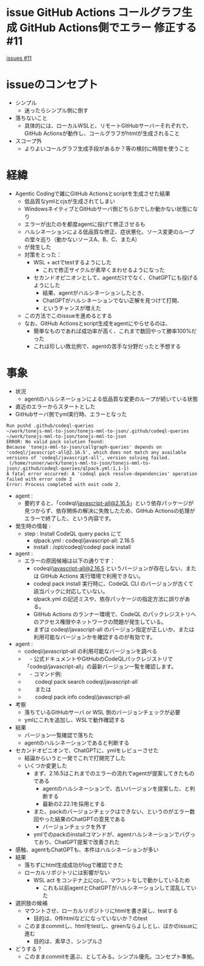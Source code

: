 # issue GitHub Actions コールグラフ生成 GitHub Actions側でエラー 修正する #11
[issues #11](https://github.com/cat2151/tonejs-mml-to-json/issues/11)

# issueのコンセプト
- シンプル
  - 迷ったらシンプル側に倒す
- 落ちないこと
  - 具体的には、ローカルWSLと、リモートGitHubサーバーそれぞれで、GitHub Actionsが動作し、コールグラフがhtmlが生成されること
- スコープ外
  - よりよいコールグラフ生成手段があるか？等の検討に時間を使うこと

# 経緯
- Agentic Codingで雑にGitHub Actionsとscriptを生成させた結果
  - 低品質なymlとcjsが生成されてしまい
  - WindowsネイティブとGitHubサーバ側どちらかでしか動かない状態になり
  - エラーが出たのを都度agentに投げて修正させるも
  - ハルシネーションによる低品質な修正、症状悪化、ソース変更のループの堂々巡り（動かないソースA、B、C、またA）
  - が発生した
  - 対策をとった：
    - WSL + actでtestするようにした
      - これで修正サイクルが素早くまわせるようになった
    - セカンドオピニオンとして、agentだけでなく、ChatGPTにも投げるようにした
      - 結果、agentがハルシネーションしたとき、
      - ChatGPTがハルシネーションでない正解を見つけて打開、
      - というチャンスが増えた
  - この方法でこのissueを進めるとする
  - なお、GitHub Actionsとscript生成をagentにやらせるのは、
    - 簡単なものであれば成功率が高く、これまで数回やって勝率100%だった
    - これは珍しい敗北例で、agentの苦手な分野だったと予想する

# 事象
- 状況
  - agentのハルシネーションによる低品質な変更のループが続いている状態
- 直近のエラーからスタートとした
- GitHubサーバ側でyml実行時、エラーとなった
```
Run pushd .github/codeql-queries
~/work/tonejs-mml-to-json/tonejs-mml-to-json/.github/codeql-queries ~/work/tonejs-mml-to-json/tonejs-mml-to-json
ERROR: No valid pack solution found:
Because 'tonejs-mml-to-json/callgraph-queries' depends on 'codeql/javascript-all@2.16.5', which does not match any available versions of 'codeql/javascript-all', version solving failed.
 (/home/runner/work/tonejs-mml-to-json/tonejs-mml-to-json/.github/codeql-queries/qlpack.yml:1,1-1)
A fatal error occurred: A 'codeql pack resolve-dependencies' operation failed with error code 2
Error: Process completed with exit code 2.
```
- agent :
  - 要約すると、「codeql/javascript-all@2.16.5」という依存パッケージが見つからず、依存関係の解決に失敗したため、GitHub Actionsの処理がエラーで終了した、という内容です。
- 発生時の情報 :
  - step : Install CodeQL query packs にて
    - qlpack.yml : codeql/javascript-all: 2.16.5
    - install : /opt/codeql/codeql pack install
- agent :
  - エラーの原因候補は以下の通りです：
    - codeql/javascript-all@2.16.5 というバージョンが存在しない、または GitHub Actions 実行環境で利用できない。
    - codeql pack install 実行時に、CodeQL CLI のバージョンが古くて該当パックに対応していない。
    - qlpack.yml の記述ミスや、依存パッケージの指定方法に誤りがある。
    - GitHub Actions のランナー環境で、CodeQL のパックレジストリへのアクセス権限やネットワークの問題が発生している。
    - まずは codeql/javascript-all のバージョン指定が正しいか、または利用可能なバージョンかを確認するのが有効です。
- agent  :
  - codeql/javascript-all の利用可能なバージョンを調べる
  - 　- 公式ドキュメントやGitHubのCodeQLパックレジストリで「codeql/javascript-all」の最新バージョン一覧を確認します。
  - 　- コマンド例:
  - 　　codeql pack search codeql/javascript-all
  - 　　または
  - 　　codeql pack info codeql/javascript-all
- 考察
  - 落ちているGitHubサーバ or WSL 側のバージョンチェックが必要
  - ymlにこれを追加し、WSLで動作確認する
- 結果
  - バージョン一覧確認で落ちた
  - agentのハルシネーションであると判断する
- セカンドオピニオンで、ChatGPTに、ymlをレビューさせた
  - 結論からいうと一発でこれで打開完了した
  - いくつか変更した
    - まず、2.16.5はこれまでのエラーの流れでagentが提案してきたものである
      - agentのハルシネーションで、古いバージョンを提案した、と判断する
      - 最新の2.22.1を採用とする
    - また、packのバージョンチェックはできない、というのがエラー数回やった結果のChatGPTの意見である
      - バージョンチェックを外す
    - ymlでのpackのinstallコマンドが、agentハルシネーションでバグっており、ChatGPT提案で改善された
- 感触、agentもChatGPTも、本件はハルシネーションが多い
- 結果
  - 落ちずにhtml生成成功がlogで確認できた
  - ローカルリポジトリには影響がない
    - WSL act をコンテナ上にcpし、マウントなしで動かしているため
      - これも以前agentとChatGPTがハルシネーションして混乱していた
- 選択肢の候補
  - マウントさせ、ローカルリポジトリにhtmlを書き戻し、testする
    - 目的は、0件htmlなどになっていないか？のtest
  - このままcommitし、htmlをtestし、greenならよしとし、ほかのissueに進む
    - 目的は、素早さ、シンプルさ
- どうする？
  - このままcommitを選ぶ、としてみる。シンプル優先。コンセプト準拠。
